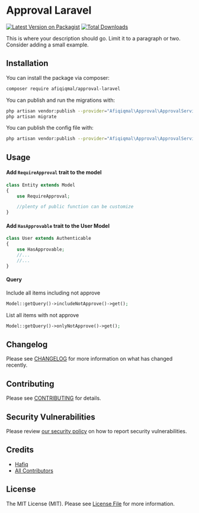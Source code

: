 # Approval Laravel

[![Latest Version on Packagist](https://img.shields.io/packagist/v/afiqiqmal/approval-laravel.svg?style=flat-square)](https://packagist.org/packages/afiqiqmal/approval-laravel)
[![Total Downloads](https://img.shields.io/packagist/dt/afiqiqmal/approval-laravel.svg?style=flat-square)](https://packagist.org/packages/afiqiqmal/approval-laravel)


This is where your description should go. Limit it to a paragraph or two. Consider adding a small example.

## Installation

You can install the package via composer:

```bash
composer require afiqiqmal/approval-laravel
```

You can publish and run the migrations with:

```bash
php artisan vendor:publish --provider="Afiqiqmal\Approval\ApprovalServiceProvider" --tag="migrations"
php artisan migrate
```

You can publish the config file with:
```bash
php artisan vendor:publish --provider="Afiqiqmal\Approval\ApprovalServiceProvider" --tag="config"
```

## Usage

#### Add `RequireApproval` trait to the model

```php
class Entity extends Model
{
    use RequireApproval;

    //plenty of public function can be customize
}
```

#### Add `HasApprovable` trait to the User Model
```php
class User extends Authenticable
{
    use HasApprovable;
    //...
    //...
}
```

#### Query

Include all items including not approve

```php
Model::getQuery()->includeNotApprove()->get(); 
```

List all items with not approve

```php
Model::getQuery()->onlyNotApprove()->get(); 
```



## Changelog

Please see [CHANGELOG](CHANGELOG.md) for more information on what has changed recently.

## Contributing

Please see [CONTRIBUTING](.github/CONTRIBUTING.md) for details.

## Security Vulnerabilities

Please review [our security policy](../../security/policy) on how to report security vulnerabilities.

## Credits

- [Hafiq](https://github.com/afiqiqmal)
- [All Contributors](../../contributors)

## License

The MIT License (MIT). Please see [License File](LICENSE.md) for more information.
